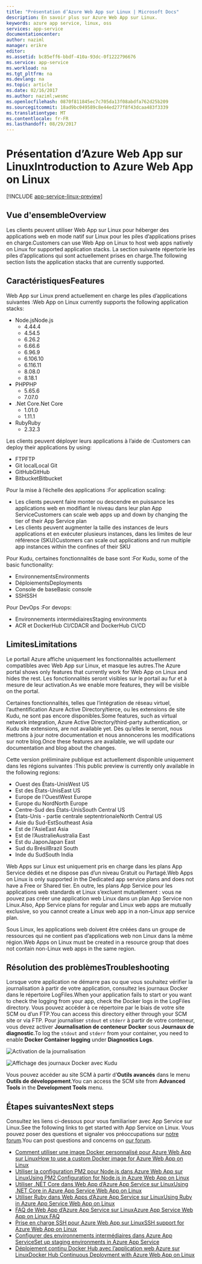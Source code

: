 ```yaml
---
title: "Présentation d’Azure Web App sur Linux | Microsoft Docs"
description: En savoir plus sur Azure Web App sur Linux.
keywords: azure app service, linux, oss
services: app-service
documentationcenter: 
author: naziml
manager: erikre
editor: 
ms.assetid: bc85eff6-bbdf-410a-93dc-0f1222796676
ms.service: app-service
ms.workload: na
ms.tgt_pltfrm: na
ms.devlang: na
ms.topic: article
ms.date: 02/16/2017
ms.author: naziml;wesmc
ms.openlocfilehash: 0870f811845ec7c705da13f08abdfa762d25b209
ms.sourcegitcommit: 18ad9bc049589c8e44ed277f8f43dcaa483f3339
ms.translationtype: MT
ms.contentlocale: fr-FR
ms.lasthandoff: 08/29/2017
---
```

# <a name="introduction-to-azure-web-app-on-linux"></a><span data-ttu-id="9156f-104">Présentation d’Azure Web App sur Linux</span><span class="sxs-lookup"><span data-stu-id="9156f-104">Introduction to Azure Web App on Linux</span></span>

[!INCLUDE [app-service-linux-preview](../../includes/app-service-linux-preview.md)]

## <a name="overview"></a><span data-ttu-id="9156f-105">Vue d'ensemble</span><span class="sxs-lookup"><span data-stu-id="9156f-105">Overview</span></span>
<span data-ttu-id="9156f-106">Les clients peuvent utiliser Web App sur Linux pour héberger des applications web en mode natif sur Linux pour les piles d’applications prises en charge.</span><span class="sxs-lookup"><span data-stu-id="9156f-106">Customers can use Web App on Linux to host web apps natively on Linux for supported application stacks.</span></span> <span data-ttu-id="9156f-107">La section suivante répertorie les piles d’applications qui sont actuellement prises en charge.</span><span class="sxs-lookup"><span data-stu-id="9156f-107">The following section lists the application stacks that are currently supported.</span></span> 

## <a name="features"></a><span data-ttu-id="9156f-108">Caractéristiques</span><span class="sxs-lookup"><span data-stu-id="9156f-108">Features</span></span>
<span data-ttu-id="9156f-109">Web App sur Linux prend actuellement en charge les piles d’applications suivantes :</span><span class="sxs-lookup"><span data-stu-id="9156f-109">Web App on Linux currently supports the following application stacks:</span></span>

* <span data-ttu-id="9156f-110">Node.js</span><span class="sxs-lookup"><span data-stu-id="9156f-110">Node.js</span></span>
    * <span data-ttu-id="9156f-111">4.4</span><span class="sxs-lookup"><span data-stu-id="9156f-111">4.4</span></span>
    * <span data-ttu-id="9156f-112">4.5</span><span class="sxs-lookup"><span data-stu-id="9156f-112">4.5</span></span>
    * <span data-ttu-id="9156f-113">6.2</span><span class="sxs-lookup"><span data-stu-id="9156f-113">6.2</span></span>
    * <span data-ttu-id="9156f-114">6.6</span><span class="sxs-lookup"><span data-stu-id="9156f-114">6.6</span></span>
    * <span data-ttu-id="9156f-115">6.9</span><span class="sxs-lookup"><span data-stu-id="9156f-115">6.9</span></span>
    * <span data-ttu-id="9156f-116">6.10</span><span class="sxs-lookup"><span data-stu-id="9156f-116">6.10</span></span>
    * <span data-ttu-id="9156f-117">6.11</span><span class="sxs-lookup"><span data-stu-id="9156f-117">6.11</span></span>
    * <span data-ttu-id="9156f-118">8.0</span><span class="sxs-lookup"><span data-stu-id="9156f-118">8.0</span></span>
    * <span data-ttu-id="9156f-119">8.1</span><span class="sxs-lookup"><span data-stu-id="9156f-119">8.1</span></span>
* <span data-ttu-id="9156f-120">PHP</span><span class="sxs-lookup"><span data-stu-id="9156f-120">PHP</span></span>
    * <span data-ttu-id="9156f-121">5.6</span><span class="sxs-lookup"><span data-stu-id="9156f-121">5.6</span></span>
    * <span data-ttu-id="9156f-122">7.0</span><span class="sxs-lookup"><span data-stu-id="9156f-122">7.0</span></span>
* <span data-ttu-id="9156f-123">.Net Core</span><span class="sxs-lookup"><span data-stu-id="9156f-123">.Net Core</span></span>
    * <span data-ttu-id="9156f-124">1.0</span><span class="sxs-lookup"><span data-stu-id="9156f-124">1.0</span></span>
    * <span data-ttu-id="9156f-125">1.1</span><span class="sxs-lookup"><span data-stu-id="9156f-125">1.1</span></span>
* <span data-ttu-id="9156f-126">Ruby</span><span class="sxs-lookup"><span data-stu-id="9156f-126">Ruby</span></span>
    * <span data-ttu-id="9156f-127">2.3</span><span class="sxs-lookup"><span data-stu-id="9156f-127">2.3</span></span>

<span data-ttu-id="9156f-128">Les clients peuvent déployer leurs applications à l’aide de :</span><span class="sxs-lookup"><span data-stu-id="9156f-128">Customers can deploy their applications by using:</span></span>

* <span data-ttu-id="9156f-129">FTP</span><span class="sxs-lookup"><span data-stu-id="9156f-129">FTP</span></span>
* <span data-ttu-id="9156f-130">Git local</span><span class="sxs-lookup"><span data-stu-id="9156f-130">Local Git</span></span>
* <span data-ttu-id="9156f-131">GitHub</span><span class="sxs-lookup"><span data-stu-id="9156f-131">GitHub</span></span>
* <span data-ttu-id="9156f-132">Bitbucket</span><span class="sxs-lookup"><span data-stu-id="9156f-132">Bitbucket</span></span>

<span data-ttu-id="9156f-133">Pour la mise à l’échelle des applications :</span><span class="sxs-lookup"><span data-stu-id="9156f-133">For application scaling:</span></span>

* <span data-ttu-id="9156f-134">Les clients peuvent faire monter ou descendre en puissance les applications web en modifiant le niveau dans leur plan App Service</span><span class="sxs-lookup"><span data-stu-id="9156f-134">Customers can scale web apps up and down by changing the tier of their App Service plan</span></span>
* <span data-ttu-id="9156f-135">Les clients peuvent augmenter la taille des instances de leurs applications et en exécuter plusieurs instances, dans les limites de leur référence (SKU)</span><span class="sxs-lookup"><span data-stu-id="9156f-135">Customers can scale out applications and run multiple app instances within the confines of their SKU</span></span>

<span data-ttu-id="9156f-136">Pour Kudu, certaines fonctionnalités de base sont :</span><span class="sxs-lookup"><span data-stu-id="9156f-136">For Kudu, some of the basic functionality:</span></span>

* <span data-ttu-id="9156f-137">Environnements</span><span class="sxs-lookup"><span data-stu-id="9156f-137">Environments</span></span>
* <span data-ttu-id="9156f-138">Déploiements</span><span class="sxs-lookup"><span data-stu-id="9156f-138">Deployments</span></span>
* <span data-ttu-id="9156f-139">Console de base</span><span class="sxs-lookup"><span data-stu-id="9156f-139">Basic console</span></span>
* <span data-ttu-id="9156f-140">SSH</span><span class="sxs-lookup"><span data-stu-id="9156f-140">SSH</span></span>

<span data-ttu-id="9156f-141">Pour DevOps :</span><span class="sxs-lookup"><span data-stu-id="9156f-141">For devops:</span></span>

* <span data-ttu-id="9156f-142">Environnements intermédiaires</span><span class="sxs-lookup"><span data-stu-id="9156f-142">Staging environments</span></span>
* <span data-ttu-id="9156f-143">ACR et DockerHub CI/CD</span><span class="sxs-lookup"><span data-stu-id="9156f-143">ACR and DockerHub CI/CD</span></span>

## <a name="limitations"></a><span data-ttu-id="9156f-144">Limites</span><span class="sxs-lookup"><span data-stu-id="9156f-144">Limitations</span></span>
<span data-ttu-id="9156f-145">Le portail Azure affiche uniquement les fonctionnalités actuellement compatibles avec Web App sur Linux, et masque les autres.</span><span class="sxs-lookup"><span data-stu-id="9156f-145">The Azure portal shows only features that currently work for Web App on Linux and hides the rest.</span></span> <span data-ttu-id="9156f-146">Les fonctionnalités seront visibles sur le portail au fur et à mesure de leur activation.</span><span class="sxs-lookup"><span data-stu-id="9156f-146">As we enable more features, they will be visible on the portal.</span></span>

<span data-ttu-id="9156f-147">Certaines fonctionnalités, telles que l’intégration de réseau virtuel, l’authentification Azure Active Directory/tierce, ou les extensions de site Kudu, ne sont pas encore disponibles.</span><span class="sxs-lookup"><span data-stu-id="9156f-147">Some features, such as virtual network integration, Azure Active Directory/third-party authentication, or Kudu site extensions, are not available yet.</span></span> <span data-ttu-id="9156f-148">Dès qu’elles le seront, nous mettrons à jour notre documentation et nous annoncerons les modifications sur notre blog.</span><span class="sxs-lookup"><span data-stu-id="9156f-148">Once these features are available, we will update our documentation and blog about the changes.</span></span>

<span data-ttu-id="9156f-149">Cette version préliminaire publique est actuellement disponible uniquement dans les régions suivantes :</span><span class="sxs-lookup"><span data-stu-id="9156f-149">This public preview is currently only available in the following regions:</span></span>

* <span data-ttu-id="9156f-150">Ouest des États-Unis</span><span class="sxs-lookup"><span data-stu-id="9156f-150">West US</span></span>
* <span data-ttu-id="9156f-151">Est des États-Unis</span><span class="sxs-lookup"><span data-stu-id="9156f-151">East US</span></span>
* <span data-ttu-id="9156f-152">Europe de l'Ouest</span><span class="sxs-lookup"><span data-stu-id="9156f-152">West Europe</span></span>
* <span data-ttu-id="9156f-153">Europe du Nord</span><span class="sxs-lookup"><span data-stu-id="9156f-153">North Europe</span></span>
* <span data-ttu-id="9156f-154">Centre-Sud des États-Unis</span><span class="sxs-lookup"><span data-stu-id="9156f-154">South Central US</span></span>
* <span data-ttu-id="9156f-155">États-Unis - partie centrale septentrionale</span><span class="sxs-lookup"><span data-stu-id="9156f-155">North Central US</span></span>
* <span data-ttu-id="9156f-156">Asie du Sud-Est</span><span class="sxs-lookup"><span data-stu-id="9156f-156">Southeast Asia</span></span>
* <span data-ttu-id="9156f-157">Est de l'Asie</span><span class="sxs-lookup"><span data-stu-id="9156f-157">East Asia</span></span>
* <span data-ttu-id="9156f-158">Est de l’Australie</span><span class="sxs-lookup"><span data-stu-id="9156f-158">Australia East</span></span>
* <span data-ttu-id="9156f-159">Est du Japon</span><span class="sxs-lookup"><span data-stu-id="9156f-159">Japan East</span></span>
* <span data-ttu-id="9156f-160">Sud du Brésil</span><span class="sxs-lookup"><span data-stu-id="9156f-160">Brazil South</span></span>
* <span data-ttu-id="9156f-161">Inde du Sud</span><span class="sxs-lookup"><span data-stu-id="9156f-161">South India</span></span>

<span data-ttu-id="9156f-162">Web Apps sur Linux est uniquement pris en charge dans les plans App Service dédiés et ne dispose pas d’un niveau Gratuit ou Partagé.</span><span class="sxs-lookup"><span data-stu-id="9156f-162">Web Apps on Linux is only supported in the Dedicated app service plans and does not have a Free or Shared tier.</span></span> <span data-ttu-id="9156f-163">En outre, les plans App Service pour les applications web standards et Linux s’excluent mutuellement : vous ne pouvez pas créer une application web Linux dans un plan App Service non Linux.</span><span class="sxs-lookup"><span data-stu-id="9156f-163">Also, App Service plans for regular and Linux web apps are mutually exclusive, so you cannot create a Linux web app in a non-Linux app service plan.</span></span>

<span data-ttu-id="9156f-164">Sous Linux, les applications web doivent être créées dans un groupe de ressources qui ne contient pas d’applications web non Linux dans la même région.</span><span class="sxs-lookup"><span data-stu-id="9156f-164">Web Apps on Linux must be created in a resource group that does not contain non-Linux web apps in the same region.</span></span>

## <a name="troubleshooting"></a><span data-ttu-id="9156f-165">Résolution des problèmes</span><span class="sxs-lookup"><span data-stu-id="9156f-165">Troubleshooting</span></span> ##

<span data-ttu-id="9156f-166">Lorsque votre application ne démarre pas ou que vous souhaitez vérifier la journalisation à partir de votre application, consultez les journaux Docker dans le répertoire LogFiles.</span><span class="sxs-lookup"><span data-stu-id="9156f-166">When your application fails to start or you want to check the logging from your app, check the Docker logs in the LogFiles directory.</span></span> <span data-ttu-id="9156f-167">Vous pouvez accéder à ce répertoire par le biais de votre site SCM ou d’un FTP.</span><span class="sxs-lookup"><span data-stu-id="9156f-167">You can access this directory either through your SCM site or via FTP.</span></span>
<span data-ttu-id="9156f-168">Pour journaliser `stdout` et `stderr` à partir de votre conteneur, vous devez activer **Journalisation de conteneur Docker** sous **Journaux de diagnostic**.</span><span class="sxs-lookup"><span data-stu-id="9156f-168">To log the `stdout` and `stderr` from your container, you need to enable **Docker Container logging** under **Diagnostics Logs**.</span></span>

![Activation de la journalisation][2]

![Affichage des journaux Docker avec Kudu][1]

<span data-ttu-id="9156f-171">Vous pouvez accéder au site SCM à partir d’**Outils avancés** dans le menu **Outils de développement**.</span><span class="sxs-lookup"><span data-stu-id="9156f-171">You can access the SCM site from **Advanced Tools** in the **Development Tools** menu.</span></span>

## <a name="next-steps"></a><span data-ttu-id="9156f-172">Étapes suivantes</span><span class="sxs-lookup"><span data-stu-id="9156f-172">Next steps</span></span>
<span data-ttu-id="9156f-173">Consultez les liens ci-dessous pour vous familiariser avec App Service sur Linux.</span><span class="sxs-lookup"><span data-stu-id="9156f-173">See the following links to get started with App Service on Linux.</span></span> <span data-ttu-id="9156f-174">Vous pouvez poser des questions et signaler vos préoccupations sur [notre forum](https://social.msdn.microsoft.com/forums/azure/home?forum=windowsazurewebsitespreview).</span><span class="sxs-lookup"><span data-stu-id="9156f-174">You can post questions and concerns on [our forum](https://social.msdn.microsoft.com/forums/azure/home?forum=windowsazurewebsitespreview).</span></span>

* [<span data-ttu-id="9156f-175">Comment utiliser une image Docker personnalisé pour Azure Web App sur Linux</span><span class="sxs-lookup"><span data-stu-id="9156f-175">How to use a custom Docker image for Azure Web App on Linux</span></span>](app-service-linux-using-custom-docker-image.md)
* [<span data-ttu-id="9156f-176">Utiliser la configuration PM2 pour Node.js dans Azure Web App sur Linux</span><span class="sxs-lookup"><span data-stu-id="9156f-176">Using PM2 Configuration for Node.js in Azure Web App on Linux</span></span>](app-service-linux-using-nodejs-pm2.md)
* [<span data-ttu-id="9156f-177">Utiliser .NET Core dans Web App d’Azure App Service sur Linux</span><span class="sxs-lookup"><span data-stu-id="9156f-177">Using .NET Core in Azure App Service Web App on Linux</span></span>](app-service-linux-using-dotnetcore.md)
* [<span data-ttu-id="9156f-178">Utiliser Ruby dans Web Apps d’Azure App Service sur Linux</span><span class="sxs-lookup"><span data-stu-id="9156f-178">Using Ruby in Azure App Service Web App on Linux</span></span>](app-service-linux-ruby-get-started.md)
* [<span data-ttu-id="9156f-179">FAQ de Web App d’Azure App Service sur Linux</span><span class="sxs-lookup"><span data-stu-id="9156f-179">Azure App Service Web App on Linux FAQ</span></span>](app-service-linux-faq.md)
* [<span data-ttu-id="9156f-180">Prise en charge SSH pour Azure Web App sur Linux</span><span class="sxs-lookup"><span data-stu-id="9156f-180">SSH support for Azure Web App on Linux</span></span>](./app-service-linux-ssh-support.md)
* [<span data-ttu-id="9156f-181">Configurer des environnements intermédiaires dans Azure App Service</span><span class="sxs-lookup"><span data-stu-id="9156f-181">Set up staging environments in Azure App Service</span></span>](./web-sites-staged-publishing.md)
* [<span data-ttu-id="9156f-182">Déploiement continu Docker Hub avec l’application web Azure sur Linux</span><span class="sxs-lookup"><span data-stu-id="9156f-182">Docker Hub Continuous Deployment with Azure Web App on Linux</span></span>](./app-service-linux-ci-cd.md)

<!--Image references-->
[1]: ./media/app-service-linux-intro/kudu-docker-logs.png
[2]: ./media/app-service-linux-intro/logging.png
